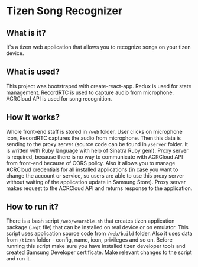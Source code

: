 # Tizen Song Recognizer

## What is it?

It's a tizen web application that allows you to recognize songs on your tizen device.

## What is used?

This project was bootstraped with create-react-app.
Redux is used for state management.
RecordRTC is used to capture audio from microphone.
ACRCloud API is used for song recognition.

## How it works?

Whole front-end staff is stored in `/web` folder.
User clicks on microphone icon, RecordRTC captures the audio from microphone. Then this data is sending to the proxy server (source code can be found in `/server` folder. It is written with Ruby language with help of Sinatra Ruby gem). Proxy server is required, because there is no way to communicate with ACRCloud API from front-end because of CORS policy. Also it allows you to manage ACRCloud credentials for all installed applications (in case you want to change the account or service, so users are able to use this proxy server without waiting of the application update in Samsung Store). Proxy server makes request to the ACRCloud API and returns response to the application.

## How to run it?

There is a bash script `/web/wearable.sh` that creates tizen application package (`.wgt` file) that can be installed on real device or on emulator.
This script uses application source code from `/web/build` folder. Also it uses data from `/tizen` folder - config, name, icon, privileges and so on.
Before running this script make sure you have installed tizen developer tools and created Samsung Developer certificate. Make relevant changes to the script and run it.
